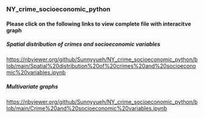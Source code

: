 ### NY_crime_socioeconomic_python

#### Please click on the following links to view complete file with interacitve graph

##### Spatial distribution of crimes and socioeconomic variables
https://nbviewer.org/github/Sunnyyueh/NY_crime_socioeconomic_python/blob/main/Spatial%20distribution%20of%20crimes%20and%20socioeconomic%20variables.ipynb

##### Multivariate graphs
https://nbviewer.org/github/Sunnyyueh/NY_crime_socioeconomic_python/blob/main/Crime%20and%20socioeconomic%20variables.ipynb
